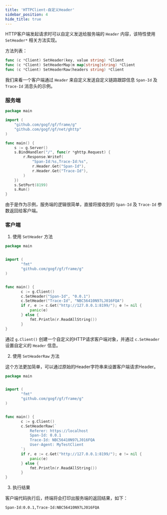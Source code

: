 ```yaml
---
title: 'HTTPClient-自定义Header'
sidebar_position: 4
hide_title: true
---
```


HTTP客户端发起请求时可以自定义发送给服务端的 `Header` 内容，该特性使用 `SetHeader*` 相关方法实现。

方法列表：

```go
func (c *Client) SetHeader(key, value string) *Client
func (c *Client) SetHeaderMap(m map[string]string) *Client
func (c *Client) SetHeaderRaw(headers string) *Client

```

我们来看一个客户端通过 `Header` 来自定义发送自定义链路跟踪信息 `Span-Id` 及 `Trace-Id` 消息头的示例。

### 服务端

```go
package main

import (
    "github.com/gogf/gf/frame/g"
    "github.com/gogf/gf/net/ghttp"
)

func main() {
    s := g.Server()
    s.BindHandler("/", func(r *ghttp.Request) {
        r.Response.Writef(
            "Span-Id:%s,Trace-Id:%s",
            r.Header.Get("Span-Id"),
            r.Header.Get("Trace-Id"),
        )
    })
    s.SetPort(8199)
    s.Run()
}

```

由于是作为示例，服务端的逻辑很简单，直接将接收到的 `Span-Id` 及 `Trace-Id` 参数返回给客户端。

### 客户端

1. 使用 `SetHeader` 方法




```go
package main


import (
       "fmt"
       "github.com/gogf/gf/frame/g"
)


func main() {
       c := g.Client()
       c.SetHeader("Span-Id", "0.0.1")
       c.SetHeader("Trace-Id", "NBC56410N97LJ016FQA")
       if r, e := c.Get("http://127.0.0.1:8199/"); e != nil {
           panic(e)
       } else {
           fmt.Println(r.ReadAllString())
       }
}

```


通过 `g.Client()` 创建一个自定义的HTTP请求客户端对象，并通过 `c.SetHeader` 设置自定义的 `Header` 信息。

2. 使用 `SetHeaderRaw` 方法

这个方法更加简单，可以通过原始的Header字符串来设置客户端请求Header。




```go
package main


import (
       "fmt"
       "github.com/gogf/gf/frame/g"
)


func main() {
       c := g.Client()
       c.SetHeaderRaw(`
           Referer: https://localhost
           Span-Id: 0.0.1
           Trace-Id: NBC56410N97LJ016FQA
           User-Agent: MyTestClient
       `)
       if r, e := c.Get("http://127.0.0.1:8199/"); e != nil {
           panic(e)
       } else {
           fmt.Println(r.ReadAllString())
       }
}

```

3. 执行结果

客户端代码执行后，终端将会打印出服务端的返回结果，如下：




```shell
Span-Id:0.0.1,Trace-Id:NBC56410N97LJ016FQA

```